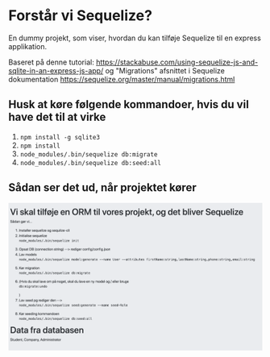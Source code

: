 # Forstår vi Sequelize?

En dummy projekt, som viser, hvordan du kan tilføje Sequelize til en express applikation. 

Baseret på denne tutorial: https://stackabuse.com/using-sequelize-js-and-sqlite-in-an-express-js-app/ og "Migrations" afsnittet i Sequelize dokumentation https://sequelize.org/master/manual/migrations.html  


## Husk at køre følgende kommandoer, hvis du vil have det til at virke

1. ```npm install -g sqlite3```
1. ```npm install```
1. ```node_modules/.bin/sequelize db:migrate```
1. ```node_modules/.bin/sequelize db:seed:all```


## Sådan ser det ud, når projektet kører
![Når det køres](https://raw.githubusercontent.com/andracs/Forst-r-vi-Sequelize-/master/public/images/Sequelize.png)
